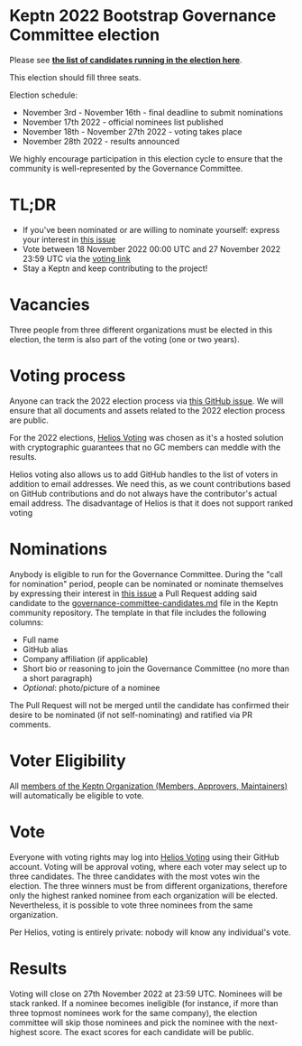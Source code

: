 # Keptn 2022 Bootstrap Governance Committee election

Please see **[the list of candidates running in the election here](./governance-committee-candidates.md)**.

This election should fill three seats.

Election schedule:

* November 3rd - November 16th - final deadline to submit nominations
* November 17th 2022 - official nominees list published
* November 18th - November 27th 2022 - voting takes place
* November 28th 2022 - results announced

We highly encourage participation in this election cycle to ensure that the community is well-represented by the Governance Committee.

# TL;DR

* If you've been nominated or are willing to nominate yourself: express your interest in [this issue](https://github.com/keptn/community/issues/184)
* Vote between 18 November 2022 00:00 UTC and 27 November 2022 23:59 UTC via the [voting link](https://vote.heliosvoting.org/helios/e/keptn-gb-2022)
* Stay a Keptn and keep contributing to the project!

# Vacancies
Three people from three different organizations must be elected in this election, the term is also part of the voting (one or two years).


# Voting process

Anyone can track the 2022 election process via [this GitHub issue](https://github.com/keptn/community/issues/185). We will ensure that all documents and assets related to the 2022 election process are public.

For the 2022 elections, [Helios Voting](https://vote.heliosvoting.org/) was chosen as it's a hosted solution with cryptographic guarantees that no GC members can meddle with the results.

Helios voting also allows us to add GitHub handles to the list of voters in addition to email addresses. We need this, as we count contributions based on GitHub contributions and do not always have the contributor's actual email address. The disadvantage of Helios is that it does not support ranked voting

# Nominations

Anybody is eligible to run for the Governance Committee. During the "call for nomination" period, people can be nominated or nominate themselves by expressing their interest in [this issue](https://github.com/keptn/community/issues/184) a Pull Request adding said candidate to the [governance-committee-candidates.md](https://github.com/keptn/community/blob/main/elections/2022/governance-committee-candidates.md) file in the Keptn community repository. The template in that file includes the following columns:

* Full name
* GitHub alias
* Company affiliation (if applicable)
* Short bio or reasoning to join the Governance Committee (no more than a short paragraph)
* _Optional_: photo/picture of a nominee

The Pull Request will not be merged until the candidate has confirmed their desire to be nominated (if not self-nominating) and ratified via PR comments.

# Voter Eligibility

All [members of the Keptn Organization (Members, Approvers, Maintainers)](https://github.com/keptn/keptn/blob/main/MAINTAINERS.md) will automatically be eligible to vote.

# Vote

Everyone with voting rights may log into [Helios Voting](https://vote.heliosvoting.org/helios/e/keptn-gb-2022) using their GitHub account. Voting will be approval voting, where each voter may select up to three candidates. The three candidates with the most votes win the election. The three winners must be from different organizations, therefore only the highest ranked nominee from each organization will be elected. Nevertheless, it is possible to vote three nominees from the same organization.

Per Helios, voting is entirely private: nobody will know any individual's vote.

# Results

Voting will close on 27th November 2022 at 23:59 UTC. Nominees will be stack ranked. If a nominee becomes ineligible (for instance, if more than three topmost nominees work for the same company), the election committee will skip those nominees and pick the nominee with the next-highest score. The exact scores for each candidate will be public.
